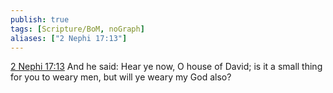 ```yaml
---
publish: true
tags: [Scripture/BoM, noGraph]
aliases: ["2 Nephi 17:13"]
---
```

[2 Nephi 17:13](https://churchofjesuschrist.org/study/scriptures/bofm/2-ne/17?lang=eng&id=p13#p13) And he said: Hear ye now, O house of David; is it a small thing for you to weary men, but will ye weary my God also?
